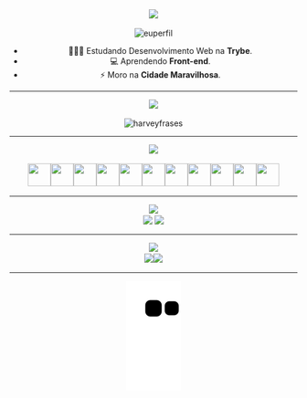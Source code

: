 <div align="center">
<img src="https://img.shields.io/static/v1?label=olá&message=sou o Renan Freitas!&color=blue&style=for-the-badge&logo=github"/>

![euperfil](https://user-images.githubusercontent.com/109007554/191284345-926dc20d-7b63-4903-9185-46e61e729491.jpeg)
 - 👨🏼‍🏫  Estudando Desenvolvimento Web na <strong>Trybe</strong>.
 - 💻  Aprendendo <strong>Front-end</strong>.
 - ⚡  Moro na <strong>Cidade Maravilhosa</strong>.
</div>

---
<div align="center">
<img src="https://img.shields.io/static/v1?label=Veja SUITS&message=Harvey Specter!&color=brown&style=for-the-badge&logo=github"/>

![harveyfrases](https://user-images.githubusercontent.com/109007554/182051038-84a54411-0f65-4538-a295-bd355da3c6d2.png)
<!--
**renanbfreitas/renanbfreitas** is a ✨ _special_ ✨ repository because its `README.md` (this file) appears on your GitHub profile.
</div>
-->

---
<div align="center">
<img src="https://img.shields.io/static/v1?label=Habilidades Aprendidas&message=Ferramentas e Tecnologias&color=red&style=for-the-badge&logo=github"/>

<img src="https://cdn.jsdelivr.net/gh/devicons/devicon/icons/bash/bash-original.svg" width="40" height="40"/><img 
src="https://cdn.jsdelivr.net/gh/devicons/devicon/icons/git/git-original.svg" width="40" height="40"/><img src="https://cdn.jsdelivr.net/gh/devicons/devicon/icons/github/github-original.svg" width="40" height="40"/><img
src="https://cdn.jsdelivr.net/gh/devicons/devicon/icons/vscode/vscode-original.svg" width="40" height="40"/><img
src="https://cdn.jsdelivr.net/gh/devicons/devicon/icons/html5/html5-original.svg" width="40" height="40"/><img 
src="https://cdn.jsdelivr.net/gh/devicons/devicon/icons/css3/css3-original.svg" width="40" height="40"/><img 
src="https://cdn.jsdelivr.net/gh/devicons/devicon/icons/javascript/javascript-original.svg" width="40" height="40"/><img 
src="https://cdn.jsdelivr.net/gh/devicons/devicon/icons/bootstrap/bootstrap-original.svg" width="40" height="40"/><img 
src="https://cdn.jsdelivr.net/gh/devicons/devicon/icons/jest/jest-plain.svg" width="40" height="40"/><img 
src="https://cdn.jsdelivr.net/gh/devicons/devicon/icons/nodejs/nodejs-original-wordmark.svg" width="40" height="40"/><img 
src="https://cdn.jsdelivr.net/gh/devicons/devicon/icons/react/react-original-wordmark.svg" width="40" height="40"/> 
</div>

---             
<img src="https://img.shields.io/static/v1?label=Como me encontrar&message=Contatos&color=orange&style=for-the-badge&logo=github"/>
<div>
<a href="https://www.instagram.com/renanbfreitas/" target="_blank"><img src="https://img.shields.io/badge/-Instagram-%23E4405F?style=for-the-badge&logo=instagram&logoColor=white" target="_blank"></a>
<a href="https://www.linkedin.com/in/renan-freitas-19390b116/" target="_blank"><img src="https://img.shields.io/badge/-LinkedIn-%230077B5?style=for-the-badge&logo=linkedin&logoColor=white" target="_blank"></a>   
</div>

---
<img src="https://img.shields.io/static/v1?label=Histórico até aqui&message=Aprendizados&color=green&style=for-the-badge&logo=github"/>
<div>
<a href="https://github.com/renanbfreitas">
<img height="150em" src="https://github-readme-stats.vercel.app/api/top-langs/?username=renanbfreitas&layout=compact&langs_count=7&theme=dracula"/><img height="150em" src="https://github-readme-stats.vercel.app/api?username=renanbfreitas&show_icons=true&theme=dracula&include_all_commits=true&count_private=true"/>
</div>

---
![snake gif](https://github.com/renanbfreitas/renanbfreitas/blob/output/github-contribution-grid-snake.svg)
